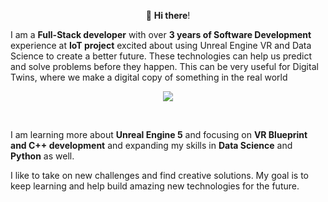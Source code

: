 <p align="center">👋 <b>Hi there</b>!</p>

I am a **Full-Stack developer** with over <b>3 years of Software Development</b> experience at <b>IoT project</b> excited about using Unreal Engine VR and Data Science to create a better future. These technologies can help us predict and solve problems before they happen. This can be very useful for Digital Twins, where we make a digital copy of something in the real world

<p align="center">
<kbd><a href="https://www.linkedin.com/in/kate-balabanovich/"><img src="https://github.com/a113ssa/a113ssa/assets/95538451/006f3627-fef8-43df-9651-49c5ea9da2c0"/></a></kbd>
</p><br>

I am learning more about **Unreal Engine 5** and focusing on **VR Blueprint and C++ development** and expanding my skills in **Data Science** and **Python** as well.

I like to take on new challenges and find creative solutions. My goal is to keep learning and help build amazing new technologies for the future.
